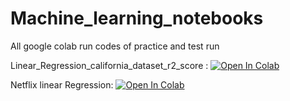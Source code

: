 # Machine_learning_notebooks
All google colab run codes of practice and test run 

Linear_Regression_california_dataset_r2_score :   [![Open In Colab](https://colab.research.google.com/assets/colab-badge.svg)](https://colab.research.google.com/drive/1aLeS6RcOaOW3vqQLCRPHgeNV3LoJ2dpJ)

Netflix linear Regression:    [![Open In Colab](https://colab.research.google.com/assets/colab-badge.svg)](https://colab.research.google.com/github/june12mayank/Machine_learning_notebooks/blob/master/MediaCompany.ipynb)
